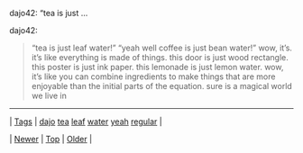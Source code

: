 <!--
title: dajo42
date: 2020-06-28T15:27:00.362Z
tags: dajo, tea, leaf, water, yeah, regular
-->


dajo42: &ldquo;tea is just ...

<p>dajo42:</p>

<blockquote>
<p>&ldquo;tea is just leaf water!&rdquo; &ldquo;yeah well coffee is just bean water!&rdquo; wow, it’s. it’s like everything is made of things. this door is just wood rectangle. this poster is just ink paper. this lemonade is just lemon water. wow, it’s like you can combine ingredients to make things that are more enjoyable than the initial parts of the equation. sure is a magical world we live in</p>
</blockquote>

<!--BOTTOM-POST-NAVIGATION-->
---

| [Tags](tags.md) | [dajo](tag-dajo.md) [tea](tag-tea.md) [leaf](tag-leaf.md) [water](tag-water.md) [yeah](tag-yeah.md) [regular](tag-regular.md) |

| [Newer](93201998926.md) | [Top](index.md) | [Older](93209589594.md) |